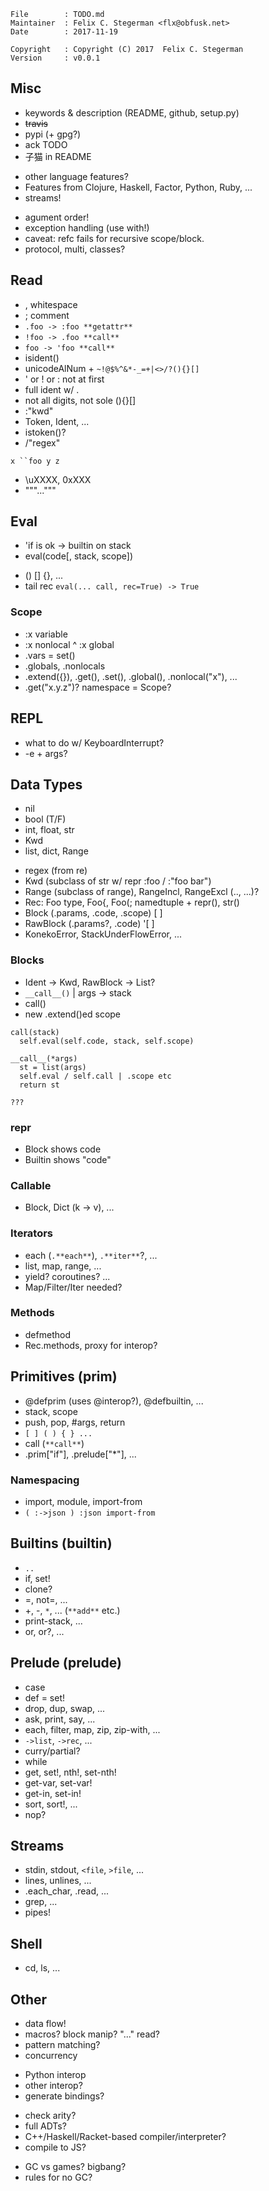 <!-- {{{1 -->

    File        : TODO.md
    Maintainer  : Felix C. Stegerman <flx@obfusk.net>
    Date        : 2017-11-19

    Copyright   : Copyright (C) 2017  Felix C. Stegerman
    Version     : v0.0.1

<!-- }}}1 -->

## Misc

* keywords & description (README, github, setup.py)
* ~~travis~~
* pypi (+ gpg?)
* ack TODO
* 子猫 in README

<!-- -->

* other language features?
* Features from Clojure, Haskell, Factor, Python, Ruby, ...
* streams!

<!-- -->

* agument order!
* exception handling (use with!)
* caveat: refc fails for recursive scope/block.
* protocol, multi, classes?

## Read

* , whitespace
* ; comment
* `.foo -> :foo **getattr**`
* `!foo -> .foo **call**`
* `foo -> 'foo **call**`
* isident()
* unicodeAlNum + ` ~!@$%^&*-_=+|<>/?(){}[] `
* ' or ! or : not at first
* full ident w/ .
* not all digits, not sole (){}[]
* :"kwd"
* Token, Ident, ...
* istoken()?
* /"regex"

```
x ``foo y z
```

* \uXXXX, 0xXXX
* """..."""

## Eval

* 'if is ok -> builtin on stack
* eval(code[, stack, scope])

<!-- -->

* () [] {}, ...
* tail rec `eval(... call, rec=True) -> True`

### Scope

* :x variable
* :x nonlocal ^ :x global
* .vars = set()
* .globals, .nonlocals
* .extend({}), .get(), .set(), .global(), .nonlocal("x"), ...
* .get("x.y.z")? namespace = Scope?

## REPL

* what to do w/ KeyboardInterrupt?
* -e + args?

## Data Types

* nil
* bool (T/F)
* int, float, str
* Kwd
* list, dict, Range

<!-- -->

* regex (from re)
* Kwd (subclass of str w/ repr :foo / :"foo bar")
* Range (subclass of range), RangeIncl, RangeExcl (.., ...)?
* Rec: Foo type, Foo{, Foo(; namedtuple + repr(), str()
* Block (.params, .code, .scope) [ ]
* RawBlock (.params?, .code) '[ ]
* KonekoError, StackUnderFlowError, ...

### Blocks

* Ident -> Kwd, RawBlock -> List?
* `__call__()` | args -> stack
* call()
* new .extend()ed scope

```
call(stack)
  self.eval(self.code, stack, self.scope)

__call__(*args)
  st = list(args)
  self.eval / self.call | .scope etc
  return st

???
```

### __repr__

* Block shows code
* Builtin shows "code"

### Callable

* Block, Dict (k -> v), ...

### Iterators

* each (`.**each**`), `.**iter**`?, ...
* list, map, range, ...
* yield? coroutines? ...
* Map/Filter/Iter needed?

### Methods

* defmethod
* Rec.methods, proxy for interop?

## Primitives (**prim**)

* @defprim (uses @interop?), @defbuiltin, ...
* stack, scope
* push, pop, #args, return
* `[ ] ( ) { } ...`
* call (`**call**`)
* .prim["if"], .prelude["*"], ...

### Namespacing

* import, module, import-from
* `( :->json ) :json import-from`

## Builtins (**builtin**)

* `..`
* if, set!
* clone?
* =, not=, ...
* +, -, `*`, ... (`**add**` etc.)
* print-stack, ...
* or, or?, ...

## Prelude (**prelude**)

* case
* def = set!
* drop, dup, swap, ...
* ask, print, say, ...
* each, filter, map, zip, zip-with, ...
* `->list`, `->rec`, ...
* curry/partial?
* while
* get, set!, nth!, set-nth!
* get-var, set-var!
* get-in, set-in!
* sort, sort!, ...
* nop?

## Streams

* stdin, stdout, `<file`, `>file`, ...
* lines, unlines, ...
* .each_char, .read, ...
* grep, ...
* pipes!

## Shell

* cd, ls, ...

## Other

* data flow!
* macros? block manip? "..." read?
* pattern matching?
* concurrency

<!-- -->

* Python interop
* other interop?
* generate bindings?

<!-- -->

* check arity?
* full ADTs?
* C++/Haskell/Racket-based compiler/interpreter?
* compile to JS?

<!-- -->

* GC vs games? bigbang?
* rules for no GC?

<!-- vim: set tw=70 sw=2 sts=2 et fdm=marker : -->
